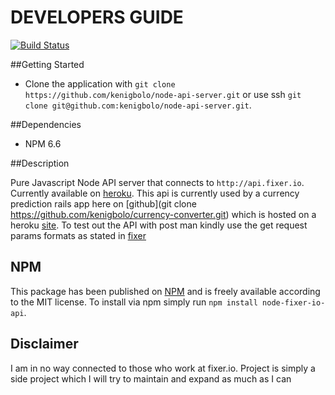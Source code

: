 # DEVELOPERS GUIDE

[![Build Status](https://travis-ci.org/kenigbolo/node-api-server.png)](https://travis-ci.org/kenigbolo/node-api-server)

##Getting Started

+ Clone the application with `git clone https://github.com/kenigbolo/node-api-server.git` or use ssh  `git clone git@github.com:kenigbolo/node-api-server.git`.

##Dependencies

* NPM 6.6

##Description

Pure Javascript Node API server that connects to `http://api.fixer.io`. Currently available on [heroku](http://fixer-node-api.herokuapp.com). This api is currently used by a currency prediction rails app here on [github](git clone https://github.com/kenigbolo/currency-converter.git) which is hosted on a heroku [site](https://currency-predictor.herokuapp.com). To test out the API with post man kindly use the get request params formats as stated in [fixer](http://api.fixer.io)

## NPM

This package has been published on [NPM](https://www.npmjs.com/package/node-fixer-io-api) and is freely available according to the MIT license. To install via npm simply run `npm install node-fixer-io-api`.

## Disclaimer
I am in no way connected to those who work at fixer.io. Project is simply a side project which I will try to maintain and expand as much as I can
